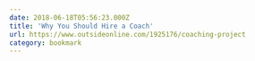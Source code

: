 ```yaml
---
date: 2018-06-18T05:56:23.000Z
title: 'Why You Should Hire a Coach'
url: https://www.outsideonline.com/1925176/coaching-project
category: bookmark
---
```

